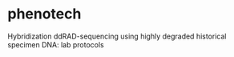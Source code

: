 # phenotech
Hybridization ddRAD-sequencing using highly degraded historical specimen DNA: lab protocols
